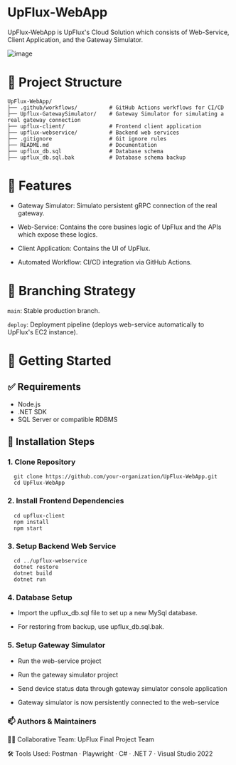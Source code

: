# UpFlux-WebApp

UpFlux-WebApp is UpFlux's Cloud Solution which consists of Web-Service, Client Application, and the Gateway Simulator.

 ![image](https://github.com/user-attachments/assets/156a2dce-c458-42b0-99c0-f5ac2a2c5091)

# 📂 Project Structure
```
UpFlux-WebApp/
├── .github/workflows/          # GitHub Actions workflows for CI/CD
├── Upflux-GatewaySimulator/    # Gateway Simulator for simulating a real gateway connection
├── upflux-client/              # Frontend client application
├── upflux-webservice/          # Backend web services
├── .gitignore                  # Git ignore rules
├── README.md                   # Documentation
├── upflux_db.sql               # Database schema
├── upflux_db.sql.bak           # Database schema backup
```
# 🌟 Features

- Gateway Simulator: Simulato persistent gRPC connection of the real gateway.

- Web-Service: Contains the core busines logic of UpFlux and the APIs which expose these logics.

- Client Application: Contains the UI of UpFlux.

- Automated Workflow: CI/CD integration via GitHub Actions.
  
# 🌿 Branching Strategy

`main`: Stable production branch.

`deploy`: Deployment pipeline (deploys web-service automatically to UpFlux's EC2 instance).

# 🚀 Getting Started

## ✅ Requirements

  - Node.js
  - .NET SDK
  - SQL Server or compatible RDBMS

## 🔧 Installation Steps

 ###  1. Clone Repository
 ```
   git clone https://github.com/your-organization/UpFlux-WebApp.git
   cd UpFlux-WebApp
```

###  2. Install Frontend Dependencies
```
  cd upflux-client
  npm install
  npm start
```

### 3. Setup Backend Web Service
```
  cd ../upflux-webservice
  dotnet restore
  dotnet build
  dotnet run
```

### 4. Database Setup

  - Import the upflux_db.sql file to set up a new MySql database.
  
  - For restoring from backup, use upflux_db.sql.bak.

### 5. Setup Gateway Simulator
  - Run the web-service project
    
  - Run the gateway simulator project
    
  - Send device status data through gateway simulator console application
    
  - Gateway simulator is now persistently connected to the web-service

### 📫 Authors & Maintainers
👨‍💻 Collaborative Team: UpFlux Final Project Team

🛠️ Tools Used: Postman · Playwright · C# · .NET 7 · Visual Studio 2022
